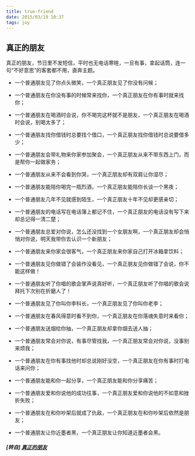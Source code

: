 ```yaml
---
title: true-friend
date: 2015/03/19 10:37
tags: joy
---
```


## 真正的朋友

真正的朋友，节日里不发短信，平时也无电话寒暄，一旦有事，拿起话筒，连一句“不好意思”的客套都不用，直奔主题。  

* 一个普通朋友见了你点头微笑，一个真正朋友见了你没有问候；

* 一个普通朋友在你没有事的时候常来找你，一个真正朋友在你有事时就来找你；

* 一个普通朋友在喝酒时会说，你不喝完这杯就不是朋友，一个真正朋友在喝酒时会说，别喝太多了；

* 一个普通朋友找你借钱时总要找个借口，一个真正朋友找你借钱时总说要借多少；

* 一个普通朋友会带礼物来你家参加聚会，一个真正朋友从来不带东西上门，而是帮你一起做家务；

* 一个普通朋友从来不会看到你哭，一个真正朋友却有双肩让你湿尽；

* 一个普通朋友能陪你喝完一瓶烈酒，一个真正朋友能陪你长谈一个黑夜；

* 一个普通朋友几年不见就感到陌生，一个真正朋友十年不见却更感亲切；

* 一个普通朋友的电话写在电话簿上都记不住，一个真正朋友的电话没有写下来却总记得一清二楚；

* 一个普通朋友总爱对你说，怎么还没找到一个女朋友啊，一个真正朋友却会悄悄对你说，明天我带你去认识一个新朋友；

* 一个普通朋友来你家会很客气，一个真正朋友来你家自己打开冰箱拿饮料；

* 一个普通朋友见你做错了会装作没看见，一个真正朋友见你做错了会说，你不能这样做！

* 一个普通朋友听了你唱的歌会掌声说真好听，一个真正朋友听了你唱的歌会说拜托下次别在折磨人了！

* 一个普通朋友见了你叫你李科长，一个真正朋友见了你叫你老李；

* 一个普通朋友在春风得意时看不到你，一个真正朋友在你落魂失意时来看你；

* 一个普通朋友送烟给你抽，一个真正朋友却拿你烟去送人抽；

* 一个普通朋友常会对你说，有事尽管找我，一个真正朋友常会对你说，没事别来烦我；

* 一个普通朋友在你有事找他时却总说刚好没空，一个真正朋友在你有事时打电话来问你；

* 一个普通朋友能和你一起分享，一个真正朋友能和你分享痛苦；

* 一个普通朋友爱和你说他的成功往事，一个真正朋友爱和你说他的不如意和挫折失败；

* 一个普通朋友在和你吵架后就成了仇敌，一个真正朋友在和你吵架后依然是朋友；

* 一个普通朋友让你近墨者黑，一个真正朋友让你知道近墨者会黑。

##### [转自] [真正的朋友](https://my.oschina.net/luweiweiwei/blog/388815)